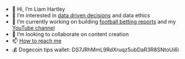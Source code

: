 - 👋 Hi, I’m Liam Hartley
- 👀 I’m interested in [data driven decisions](https://www.youtube.com/channel/UCO_ge4iFmbKay3HVYNd7dAQ) and data ethics
- 🌱 I’m currently working on building [football betting reports](www.liamhartley.co.uk/football) and my [YouTube channel](https://www.youtube.com/channel/UCO_ge4iFmbKay3HVYNd7dAQ)
- 💞️ I’m looking to collaborate on content creation
- 📫 [How to reach me](www.liamhartley.co.uk/about)
- 💰 Dogecoin tips wallet: DS7JRhMmL9RdXruqz5ubDaR3R8SNtoUi6i
